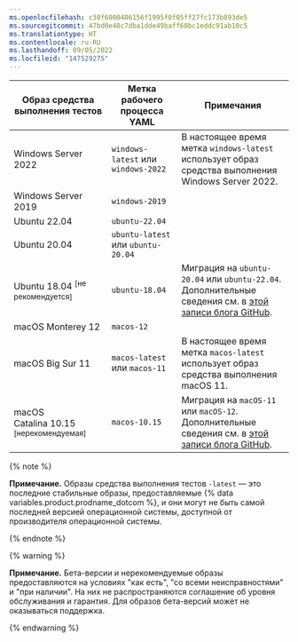 ```yaml
---
ms.openlocfilehash: c30f6000486156f1995f0f05ff27fc173b893de5
ms.sourcegitcommit: 47bd0e48c7dba1dde49baff60bc1eddc91ab10c5
ms.translationtype: HT
ms.contentlocale: ru-RU
ms.lasthandoff: 09/05/2022
ms.locfileid: "147529275"
---
```

<table style="width:100%">
<thead>
  <tr>
    <th style="width:35%"><b>Образ средства выполнения тестов</b></th>
    <th style="width:25%"><b>Метка рабочего процесса YAML</b></th>
    <th style="width:40%"><b>Примечания</b></th>
  </tr>
</thead>
<tbody>
<tr>
<td>
Windows Server 2022
</td>
<td>
<code>windows-latest</code> или <code>windows-2022</code>
</td>
<td>
В настоящее время метка <code>windows-latest</code> использует образ средства выполнения Windows Server 2022.
</td>
</tr>
<tr>
<td>
Windows Server 2019
</td>
<td>
<code>windows-2019</code>
</td>
<td>
</td>
</tr>
<tr>
<td>
Ubuntu 22.04
</td>
<td>
<code>ubuntu-22.04</code>
</td>
<td>
</td>
</tr>
<tr>
<td>
Ubuntu 20.04
</td>
<td>
<code>ubuntu-latest</code> или <code>ubuntu-20.04</code>
</td>
</tr>
<tr>
<td>
Ubuntu 18.04 <sup>[не рекомендуется]</sup>
</td>
<td>
<code>ubuntu-18.04</code>
</td>
<td>
Миграция на <code>ubuntu-20.04</code> или <code>ubuntu-22.04</code>. Дополнительные сведения см. в <A href="https://github.blog/changelog/2022-08-09-github-actions-the-ubuntu-18-04-actions-runner-image-is-being-deprecated-and-will-be-removed-by-12-1-22/">этой записи блога GitHub</A>.
</td>
</tr>
<tr>
<td>
macOS Monterey 12
</td>
<td>
<code>macos-12</code>
  </td>
</tr>
<tr>
<td>
macOS Big Sur 11
</td>
<td>
<code>macos-latest</code> или <code>macos-11</code>
</td>
<td>
В настоящее время метка <code>macos-latest</code> использует образ средства выполнения macOS 11.
</td>
</tr>
<tr>
<td>
macOS Catalina 10.15 <sup>[нерекомендуемая]</sup>
</td>
<td>
<code>macos-10.15</code>
</td>
<td>
Миграция на <code>macOS-11</code> или <code>macOS-12</code>. Дополнительные сведения см. в <A href="https://github.blog/changelog/2022-07-20-github-actions-the-macos-10-15-actions-runner-image-is-being-deprecated-and-will-be-removed-by-8-30-22/">этой записи блога GitHub</A>.
</td>
</tr>
</tbody>
</table>

{% note %}

**Примечание.** Образы средства выполнения тестов `-latest` — это последние стабильные образы, предоставляемые {% data variables.product.prodname_dotcom %}, и они могут не быть самой последней версией операционной системы, доступной от производителя операционной системы.

{% endnote %}

{% warning %}

<b>Примечание.</b> Бета-версии и нерекомендуемые образы предоставляются на условиях "как есть", "со всеми неисправностями" и "при наличии". На них не распространяются соглашение об уровня обслуживания и гарантия. Для образов бета-версий может не оказываться поддержка.

{% endwarning %}
